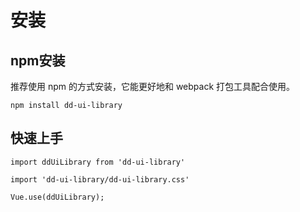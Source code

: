 # 安装

## npm安装

推荐使用 npm 的方式安装，它能更好地和 webpack 打包工具配合使用。

```
npm install dd-ui-library
```
## 快速上手
```
import ddUiLibrary from 'dd-ui-library'

import 'dd-ui-library/dd-ui-library.css'

Vue.use(ddUiLibrary);
```
